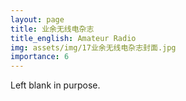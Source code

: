 ```yaml
---
layout: page
title: 业余无线电杂志
title_english: Amateur Radio
img: assets/img/17业余无线电杂志封面.jpg
importance: 6
---
```


Left blank in purpose.
